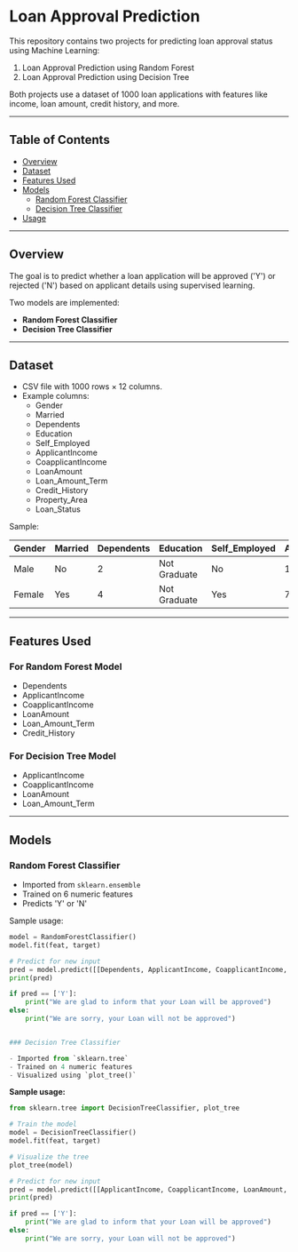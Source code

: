 # Loan Approval Prediction

This repository contains two projects for predicting loan approval status using Machine Learning:

1. Loan Approval Prediction using Random Forest
2. Loan Approval Prediction using Decision Tree

Both projects use a dataset of 1000 loan applications with features like income, loan amount, credit history, and more.

---

## Table of Contents

- [Overview](#overview)
- [Dataset](#dataset)
- [Features Used](#features-used)
- [Models](#models)
  - [Random Forest Classifier](#random-forest-classifier)
  - [Decision Tree Classifier](#decision-tree-classifier)
- [Usage](#usage)

---

## Overview

The goal is to predict whether a loan application will be approved ('Y') or rejected ('N') based on applicant details using supervised learning.

Two models are implemented:

- **Random Forest Classifier**
- **Decision Tree Classifier**

---

## Dataset

- CSV file with 1000 rows × 12 columns.
- Example columns:
  - Gender
  - Married
  - Dependents
  - Education
  - Self_Employed
  - ApplicantIncome
  - CoapplicantIncome
  - LoanAmount
  - Loan_Amount_Term
  - Credit_History
  - Property_Area
  - Loan_Status

Sample:

| Gender | Married | Dependents | Education   | Self_Employed | ApplicantIncome | CoapplicantIncome | LoanAmount | Loan_Amount_Term | Credit_History | Property_Area | Loan_Status |
|--------|---------|------------|-------------|---------------|-----------------|--------------------|------------|------------------|-----------------|----------------|-------------|
| Male   | No      | 2          | Not Graduate| No            | 19354           | 2875               | 186        | 360              | 1               | Urban          | N           |
| Female | Yes     | 4          | Not Graduate| Yes           | 7142            | 3191               | 69         | 60               | 0               | Urban          | Y           |

---

## Features Used

### For Random Forest Model

- Dependents
- ApplicantIncome
- CoapplicantIncome
- LoanAmount
- Loan_Amount_Term
- Credit_History

### For Decision Tree Model

- ApplicantIncome
- CoapplicantIncome
- LoanAmount
- Loan_Amount_Term

---

## Models

### Random Forest Classifier

- Imported from `sklearn.ensemble`
- Trained on 6 numeric features
- Predicts 'Y' or 'N'

Sample usage:

```python
model = RandomForestClassifier()
model.fit(feat, target)

# Predict for new input
pred = model.predict([[Dependents, ApplicantIncome, CoapplicantIncome, LoanAmount, Loan_Amount_Term, Credit_History]])
print(pred)

if pred == ['Y']:
    print("We are glad to inform that your Loan will be approved")
else:
    print("We are sorry, your Loan will not be approved")


### Decision Tree Classifier

- Imported from `sklearn.tree`
- Trained on 4 numeric features
- Visualized using `plot_tree()`
```
**Sample usage:**

```python
from sklearn.tree import DecisionTreeClassifier, plot_tree

# Train the model
model = DecisionTreeClassifier()
model.fit(feat, target)

# Visualize the tree
plot_tree(model)

# Predict for new input
pred = model.predict([[ApplicantIncome, CoapplicantIncome, LoanAmount, Loan_Amount_Term]])
print(pred)

if pred == ['Y']:
    print("We are glad to inform that your Loan will be approved")
else:
    print("We are sorry, your Loan will not be approved")
```

